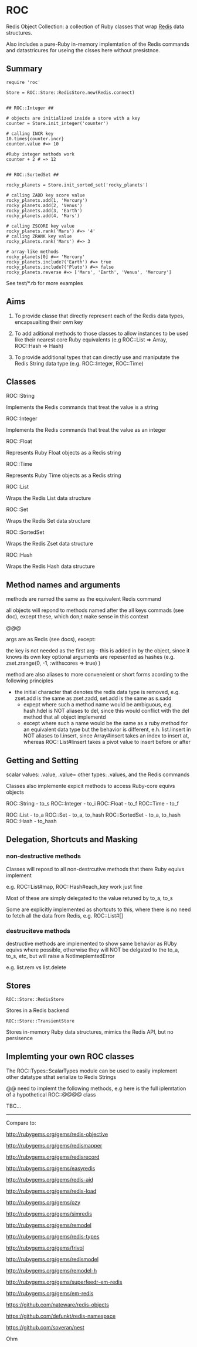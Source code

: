 # ROC

Redis Object Collection: a collection of Ruby classes that wrap [Redis](http://redis.io) data structures.

Also includes a pure-Ruby in-memory implemtation of the Redis commands and datastricures for useing the clsses here without presistnce.


## Summary

    require 'roc'
    
    Store = ROC::Store::RedisStore.new(Redis.connect)
    
    
    ## ROC::Integer ##
    
    # objects are initialized inside a store with a key 
    counter = Store.init_integer('counter')
    
    # calling INCR key
    10.times{counter.incr}
    counter.value #=> 10
    
    #Ruby integer methods work
    counter + 2 # => 12
    
    
    ## ROC::SortedSet ##
    
    rocky_planets = Store.init_sorted_set('rocky_planets')
    
    # calling ZADD key score value
    rocky_planets.add(1, 'Mercury')
    rocky_planets.add(2, 'Venus')
    rocky_planets.add(3, 'Earth')
    rocky_planets.add(4, 'Mars')
    
    # calling ZSCORE key value
    rocky_planets.rank('Mars') #=> '4'
    # calling ZRANK key value
    rocky_planets.rank('Mars') #=> 3
    
    # array-like methods
    rocky_planets[0] #=> 'Mercury'
    rocky_planets.include?('Earth') #=> true
    rocky_planets.include?('Pluto') #=> false        
    rocky_planets.reverse #=> ['Mars', 'Earth', 'Venus', 'Mercury']
      

See test/*.rb for more examples


## Aims

 1. To provide classe that directly represent each of the Redis data types, encapsualting their own key

 2. To add aditional methods to those classes to allow instances to be used like their nearest core Ruby equivalents (e.g ROC::List => Array, ROC::Hash => Hash)

 3. To provide additional types that can directly use and maniputate the Redis String data type (e.g. ROC::Integer, ROC::Time)


## Classes

ROC::String

Implements the Redis commands that treat the value is a string

ROC::Integer

Implements the Redis commands that treat the value as an integer

ROC::Float

Represents Ruby Float objects as a Redis string

ROC::Time

Represents Ruby Time objects as a Redis string

ROC::List

Wraps the Redis List data structure

ROC::Set

Wraps the Redis Set data structure

ROC::SortedSet

Wraps the Redis Zset data structure

ROC::Hash

Wraps the Redis Hash data structure


## Method names and arguments

methods are named the same as the equivalent Redis command

all objects will repond to methods named after the all keys commads (see doc), except these, which don;t make sense in this context

@@@

args are as Redis (see docs), except:

  the key is not needed as the first arg - this is added in by the object, since it knows its own key
  optional arguments are repesented as hashes (e.g.  zset.zrange(0, -1, :withscores => true) )

method are also aliases to more conveneient or short forms acording to the following principles

 * the initial character that denotes the redis data type is removed, e.g. zset.add is the same as zset.zadd, set.add is the same as s.sadd
   - expept where such a method name would be ambiguous, e.g. hash.hdel is NOT aliases to del, since this would conflict with the del method that all object implementd
   - except where such a name would be the same as a ruby method for an equivalent data type but the behavior is different, e.h. list.linsert in NOT aliases to l.insert, since Array#insert takes an index to insert at, whereas ROC::List#linsert takes a pivot value to insert before or after

## Getting and Setting

scalar values: .value, .value=
other types: .values, and the Redis commands

Classes also implemente expicit methods to access  Ruby-core equivs objects

ROC::String - to_s
ROC::Integer - to_i
ROC::Float - to_f
ROC::Time - to_f

ROC::List - to_a
ROC::Set - to_a, to_hash
ROC::SortedSet - to_a, to_hash
ROC::Hash - to_hash


## Delegation, Shortcuts and Masking

### non-destructive methods 

Classes will reposd to all non-destrcutive methods that there Ruby equivs implement

e.g. ROC::List#map, ROC::Hash#each_key work just fine

Most of these are simply delegated to the value retuned by to_a, to_s 

Some are explicitly implemented as shortcuts to this, where there is no need to fetch all the data from Redis, e.g. ROC::List#[]

### destruciteve methods

destructive methods are implemented to show same behavior as RUby equivs where possible, otherwise they will NOT be delgated to the to_a, to_s, etc, but will raise a NotImeplemtedError

e.g.  list.rem vs list.delete

## Stores

    ROC::Store::RedisStore

Stores in a Redis backend

    ROC::Store::TransientStore

Stores in-memory Ruby data structures, mimics the Redis API, but no persisence


## Implemting your own ROC classes

The ROC::Types::ScalarTypes module can be used to easily implement other datatype sthat serialize to Redis Strings

@@ need to implemt the following methods, e.g here is the full iplemtation of a hypothetical ROC::@@@@ class


TBC...



----

Compare to:

http://rubygems.org/gems/redis-objective

http://rubygems.org/gems/redismapper

http://rubygems.org/gems/redisrecord

http://rubygems.org/gems/easyredis

http://rubygems.org/gems/redis-aid

http://rubygems.org/gems/redis-load

http://rubygems.org/gems/ozy

http://rubygems.org/gems/simredis

http://rubygems.org/gems/remodel

http://rubygems.org/gems/redis-types

http://rubygems.org/gems/frivol

http://rubygems.org/gems/redismodel

http://rubygems.org/gems/remodel-h

http://rubygems.org/gems/superfeedr-em-redis

http://rubygems.org/gems/em-redis

https://github.com/nateware/redis-objects

https://github.com/defunkt/redis-namespace

https://github.com/soveran/nest

Ohm


